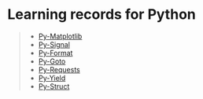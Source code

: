 # Learning records for Python

> - [Py-Matplotlib](https://nbviewer.jupyter.org/github/openxzx/learn-records/blob/master/python/matplot/py-matplotlib.ipynb)
> - [Py-Signal](https://nbviewer.jupyter.org/github/openxzx/learn-records/blob/master/python/signal/py-signal.ipynb)
> - [Py-Format](https://nbviewer.jupyter.org/github/openxzx/learn-records/blob/master/python/format/py-format.ipynb)
> - [Py-Goto](https://nbviewer.jupyter.org/github/openxzx/learn-records/blob/master/python/goto/py-goto.ipynb)
> - [Py-Requests](https://nbviewer.jupyter.org/github/openxzx/learn-records/blob/master/python/py-requests.ipynb)
> - [Py-Yield](https://nbviewer.jupyter.org/github/openxzx/learn-records/blob/master/python/yield/py-yield.ipynb)
> - [Py-Struct](https://nbviewer.jupyter.org/github/openxzx/learn-records/blob/master/python/struct/py-struct.ipynb)
